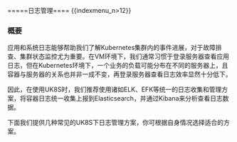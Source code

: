 =====日志管理====
{{indexmenu_n>12}}

### 概要

应用和系统日志能够帮助我们了解Kubernetes集群内的事件进展，对于故障排查、集群状态监控尤为重要。在VM环境下，我们通常习惯于登录服务器查看应用日志，但在Kubernetes环境下，一个业务的负载可能分布在不同的服务器上，且容器与服务器的关系也并非一成不变，再登录服务器查看日志效率显然十分低下。

因此，在使用UK8S时，我们推荐使用诸如ELK、EFK等统一的日志收集和管理方案，将容器日志统一收集上报到Elasticsearch，并通过Kibana来分析查看日志数据。

下面我们提供几种常见的UK8S下日志管理方案，你可根据自身情况选择适合的方案。



